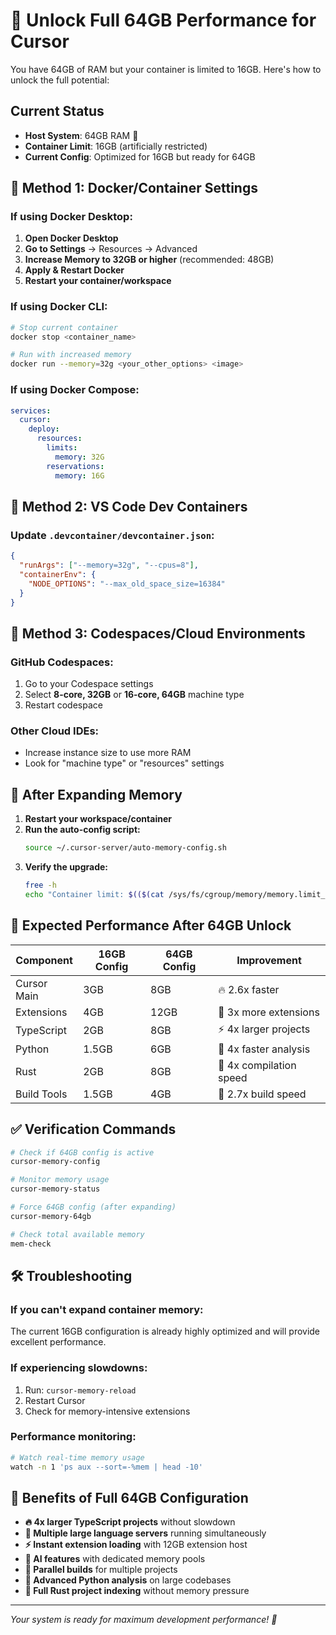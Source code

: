 # 🚀 Unlock Full 64GB Performance for Cursor

You have 64GB of RAM but your container is limited to 16GB. Here's how to unlock the full potential:

## Current Status
- **Host System**: 64GB RAM 💪
- **Container Limit**: 16GB (artificially restricted)
- **Current Config**: Optimized for 16GB but ready for 64GB

## 🎯 Method 1: Docker/Container Settings

### If using Docker Desktop:
1. **Open Docker Desktop**
2. **Go to Settings** → Resources → Advanced
3. **Increase Memory to 32GB or higher** (recommended: 48GB)
4. **Apply & Restart Docker**
5. **Restart your container/workspace**

### If using Docker CLI:
```bash
# Stop current container
docker stop <container_name>

# Run with increased memory
docker run --memory=32g <your_other_options> <image>
```

### If using Docker Compose:
```yaml
services:
  cursor:
    deploy:
      resources:
        limits:
          memory: 32G
        reservations:
          memory: 16G
```

## 🎯 Method 2: VS Code Dev Containers

### Update `.devcontainer/devcontainer.json`:
```json
{
  "runArgs": ["--memory=32g", "--cpus=8"],
  "containerEnv": {
    "NODE_OPTIONS": "--max_old_space_size=16384"
  }
}
```

## 🎯 Method 3: Codespaces/Cloud Environments

### GitHub Codespaces:
1. Go to your Codespace settings
2. Select **8-core, 32GB** or **16-core, 64GB** machine type
3. Restart codespace

### Other Cloud IDEs:
- Increase instance size to use more RAM
- Look for "machine type" or "resources" settings

## 🔄 After Expanding Memory

1. **Restart your workspace/container**
2. **Run the auto-config script:**
   ```bash
   source ~/.cursor-server/auto-memory-config.sh
   ```
3. **Verify the upgrade:**
   ```bash
   free -h
   echo "Container limit: $(($(cat /sys/fs/cgroup/memory/memory.limit_in_bytes)/1024/1024/1024))GB"
   ```

## 🎯 Expected Performance After 64GB Unlock

| Component | 16GB Config | 64GB Config | Improvement |
|-----------|-------------|-------------|-------------|
| Cursor Main | 3GB | 8GB | 🔥 2.6x faster |
| Extensions | 4GB | 12GB | 🚀 3x more extensions |
| TypeScript | 2GB | 8GB | ⚡ 4x larger projects |
| Python | 1.5GB | 6GB | 🐍 4x faster analysis |
| Rust | 2GB | 8GB | 🦀 4x compilation speed |
| Build Tools | 1.5GB | 4GB | 🔨 2.7x build speed |

## ✅ Verification Commands

```bash
# Check if 64GB config is active
cursor-memory-config

# Monitor memory usage
cursor-memory-status

# Force 64GB config (after expanding)
cursor-memory-64gb

# Check total available memory
mem-check
```

## 🛠️ Troubleshooting

### If you can't expand container memory:
The current 16GB configuration is already highly optimized and will provide excellent performance.

### If experiencing slowdowns:
1. Run: `cursor-memory-reload`
2. Restart Cursor
3. Check for memory-intensive extensions

### Performance monitoring:
```bash
# Watch real-time memory usage
watch -n 1 'ps aux --sort=-%mem | head -10'
```

## 🎉 Benefits of Full 64GB Configuration

- **🔥 4x larger TypeScript projects** without slowdown
- **🚀 Multiple large language servers** running simultaneously  
- **⚡ Instant extension loading** with 12GB extension host
- **🧠 AI features** with dedicated memory pools
- **🔨 Parallel builds** for multiple projects
- **🐍 Advanced Python analysis** on large codebases
- **🦀 Full Rust project indexing** without memory pressure

---

*Your system is ready for maximum development performance! 🚀*